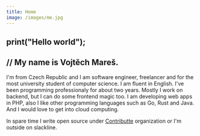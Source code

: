 ```yaml
---
title: Home
image: /images/me.jpg
---
```

## print("Hello world"); 

## // My name is Vojtěch Mareš.

I'm from Czech Republic and I am software engineer, freelancer and for the most university student of computer science. I am fluent in English. I've been programming professionaly for about two years. Mostly I work on backend, but I can do some frontend magic too. I am developing web apps in PHP, also I like other programming languages such as Go, Rust and Java. And I would love to get into cloud computing.

In spare time I write open source under [Contributte](https://contributte.org) organization or I'm outside on slackline.